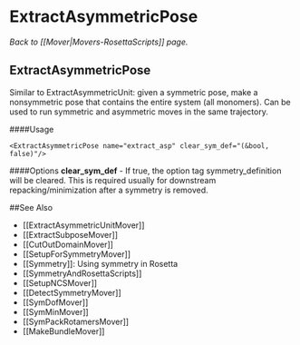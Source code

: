 # ExtractAsymmetricPose
*Back to [[Mover|Movers-RosettaScripts]] page.*
## ExtractAsymmetricPose

Similar to ExtractAsymmetricUnit: given a symmetric pose, make a nonsymmetric pose that contains the entire system (all monomers). Can be used to run symmetric and asymmetric moves in the same trajectory.

####Usage
```
<ExtractAsymmetricPose name="extract_asp" clear_sym_def="(&bool, false)"/>
```

####Options
**clear_sym_def** - If true, the option tag symmetry_definition will be cleared. This is required usually for downstream repacking/minimization after a symmetry is removed.

##See Also

* [[ExtractAsymmetricUnitMover]]
* [[ExtractSubposeMover]]
* [[CutOutDomainMover]]
* [[SetupForSymmetryMover]]
* [[Symmetry]]: Using symmetry in Rosetta
* [[SymmetryAndRosettaScripts]]
* [[SetupNCSMover]]
* [[DetectSymmetryMover]]
* [[SymDofMover]]
* [[SymMinMover]]
* [[SymPackRotamersMover]]
* [[MakeBundleMover]]
